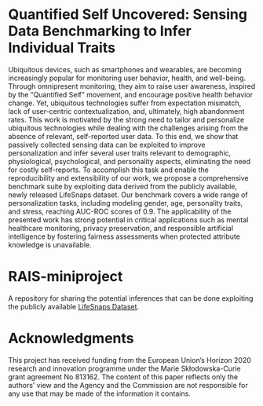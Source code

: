# Quantified Self Uncovered: Sensing Data Benchmarking to Infer Individual Traits

Ubiquitous devices, such as smartphones and wearables, are becoming increasingly popular for monitoring user behavior, health,
and well-being. Through omnipresent monitoring, they aim to raise user awareness, inspired by the “Quantified Self” movement,
and encourage positive health behavior change. Yet, ubiquitous technologies suffer from expectation mismatch, lack of user-centric
contextualization, and, ultimately, high abandonment rates. This work is motivated by the strong need to tailor and personalize
ubiquitous technologies while dealing with the challenges arising from the absence of relevant, self-reported user data. To this end,
we show that passively collected sensing data can be exploited to improve personalization and infer several user traits relevant to
demographic, physiological, psychological, and personality aspects, eliminating the need for costly self-reports. To accomplish this
task and enable the reproducibility and extensibility of our work, we propose a comprehensive benchmark suite by exploiting data
derived from the publicly available, newly released LifeSnaps dataset. Our benchmark covers a wide range of personalization tasks,
including modeling gender, age, personality traits, and stress, reaching AUC-ROC scores of 0.9. The applicability of the presented
work has strong potential in critical applications such as mental healthcare monitoring, privacy preservation, and responsible artificial
intelligence by fostering fairness assessments when protected attribute knowledge is unavailable.

# RAIS-miniproject

A repository for sharing the potential inferences that can be done exploiting the publicly available [LifeSnaps Dataset](https://www.nature.com/articles/s41597-022-01764-x).  

# Acknowledgments

This project has received funding from the European Union’s Horizon 2020 research and innovation programme under
the Marie Skłodowska-Curie grant agreement No 813162. The content of this paper reflects only the authors’ view and
the Agency and the Commission are not responsible for any use that may be made of the information it contains.



